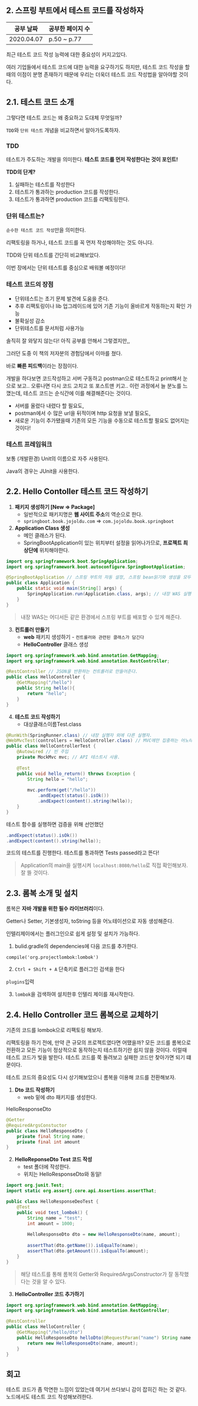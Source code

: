 ## 2. 스프링 부트에서 테스트 코드를 작성하자

| 공부 날짜  | 공부한 페이지 수 |
| ---------- | ---------------- |
| 2020.04.07 | p.50 ~ p.77      |

최근 테스트 코드 작성 능력에 대한 중요성이 커지고있다.

여러 기업들에서 테스트 코드에 대한 능력을 요구하기도 하지만, 테스트 코드 작성을 할 때의 이점이 분명 존재하기 때문에 우리는 더욱더 테스트 코드 작성법을 알아야할 것이다.

## 2.1. 테스트 코드 소개

그렇다면 테스트 코드는 왜 중요하고 도대체 무엇일까? 

`TDD`와 `단위 테스트` 개념을 비교하면서 알아가도록하자.

### TDD

테스트가 주도하는 개발을 의미한다. **테스트 코드를 먼저 작성한다는 것이 포인트!**

**TDD의 단계?**

1. 실패하는 테스트를 작성한다
2. 테스트가 통과하는 production 코드를 작성한다.
3. 테스트가 통과하면 production 코드를 리팩토링한다.

### 단위 테스트는?

`순수한 테스트 코드 작성`만을 의미한다.

리팩토링을 하거나, 테스트 코드를 꼭 먼저 작성해야하는 것도 아니다.



TDD와 단위 테스트를 간단히 비교해보았다. 

이번 장에서는 단위 테스트를 중심으로 배워볼 예정이다!



### 테스트 코드의 장점

- 단위테스트는 초기 문제 발견에 도움을 준다.
- 추후 리팩토링이나 lib 업그레이드에 있어 기존 기능이 올바르게 작동하는지 확인 가능
- 불확실성 감소
- 단위테스트를 문서처럼 사용가능

솔직히 잘 와닿지 않는다! 아직 공부를 안해서 그렇겠지만,, 

그러던 도중 이 책의 저자분의 경험담에서 이마를 쳤다.

바로 **빠른 피드백**이라는 장점이다.

개발을 하다보면 코드작성하고 서버 구동하고 postman으로 테스트하고 print해서 눈으로 보고.. 오류나면 다시 코드 고치고 또 포스트맨 키고.. 이런 과정에서 늘 분노를 느꼈는데, 테스트 코드는 순식간에 이를 해결해준다는 것이다.

- 서버를 올렸다 내렸다 할 필요도, 
- postman에서 수 많은 url을 뒤적이며 http 요청을 보낼 필요도,
- 새로운 기능이 추가됐을때 기존의 모든 기능을 수동으로 테스트할 필요도 없어지는 것이다!

### 테스트 프레임워크

보통 (개발환경) Unit의 이름으로 자주 사용된다.

Java의 경우는 JUnit을 사용한다.  

## 2.2. Hello Contoller 테스트 코드 작성하기

1. **패키지 생성하기 [New => Package]**
   - 일반적으로 패키지명은 **웹 사이트 주소**의 역순으로 한다.
   - `springboot.book.jojoldu.com` => `com.jojoldu.book.springboot`
2. **Application Class 생성**
   - 메인 클래스가 된다. 
   - SpringBootApplication이 있는 위치부터 설정을 읽어나가므로, **프로젝트 최상단에** 위치해야한다.

```java
import org.springframework.boot.SpringApplication;
import org.springframework.boot.autoconfigure.SpringBootApplication;

@SpringBootApplication // 스프링 부트의 자동 설정, 스프링 bean읽기와 생성을 모두 자동으로 설정
public class Application {
    public static void main(String[] args) {
        SpringApplication.run(Application.class, args); // 내장 WAS 실행.
    }
}
```

> 내장 WAS는 어디서든 같은 환경에서 스프링 부트를 배포할 수 있게 해준다.

3. **컨트롤러 만들기**
   - **web** 패키지 생성하기 - `컨트롤러와 관련된 클래스가 담긴다`
   - **HelloController** 클래스 생성

```java
import org.springframework.web.bind.annotation.GetMapping;
import org.springframework.web.bind.annotation.RestController;

@RestController // JSON을 반환하는 컨트롤러로 만들어준다.
public class HelloController {
    @GetMapping("/hello")
    public String hello(){
        return "hello";
    }
}
```

4. **테스트 코드 작성하기**
   - 대상클래스이름Test.class

```java
@RunWith(SpringRunner.class) // 내장 실행자 외에 다른 실행자.
@WebMvcTest(controllers = HelloController.class) // MVC에만 집중하는 어노테이션.
public class HelloControllerTest {
    @Autowired // 빈 주입
    private MockMvc mvc; // API 테스트시 사용.
    
    @Test
    public void hello_return() throws Exception {
        String hello = "hello";
        
        mvc.perform(get("/hello"))
            .andExpect(status().isOk())
            .andExpect(content().string(hello));
    }
}
```

테스트 함수를 실행하면 검증을 위해 선언했던 

```java
.andExpect(status().isOk())
.andExpect(content().string(hello));
```

코드의 테스트를 진행한다. 테스트를 통과하면 Tests passed라고 뜬다!

> Application의 main을 실행시켜 `localhost:8080/hello`로 직접 확인해보자. 잘 뜰 것이다.

## 2.3. 롬복 소개 및 설치

롬복은 **자바 개발을 위한 필수 라이브러리**이다.

Getter나 Setter, 기본생성자, toString 등을 어노테이션으로 자동 생성해준다. 

인텔리제이에서는 플러그인으로 쉽게 설정 및 설치가 가능하다.

1. bulid.gradle의 dependencies에 다음 코드를 추가한다.

`compile('org.projectlombok:lombok')` 

2. `Ctrl + Shift + A` 단축키로 플러그인 검색을 한다

`plugins`입력

3. `lombok`을 검색하여 설치한후 인텔리 제이를 재시작한다.

## 2.4. Hello Controller 코드 롬복으로 교체하기 

기존의 코드를 lombok으로 리팩토링 해보자. 

리팩토링을 하기 전에, 만약 큰 규모의 프로젝트였다면 어땠을까? 모든 코드를 롬복으로 전환하고 모든 기능이 정상적으로 동작하는지 테스트하기란 쉽지 않을 것이다. 이럴때 테스트 코드가 빛을 발한다. 테스트 코드를 쭉 돌려보고 실패한 코드만 찾아가면 되기 떄문이다.

테스트 코드의 중요성도 다시 상기해보았으니 롬복을 이용해 코드를 전환해보자.

1. **Dto 코드 작성하기**
   - web 밑에 dto 패키지를 생성한다.

HelloResponseDto

```java
@Getter
@RequiredArgsConstuctor
public class HelloResponseDto {
    private final String name;
    private final int amount
}
```

2. **HelloReponseDto Test 코드 작성**
   - test 폴더에 작성한다.
   - 위치는 HelloResponseDto와 동일!

```java
import org.junit.Test;
import static org.assertj.core.api.Assertions.assertThat;

public class HelloResponseDeoTest {
    @Test
    public void test_lombok() {
        String name = "test";
        int amount = 1000;
        
        HelloResponseDto dto = new HelloResponseDto(name, amount);
        
        assertThat(dto.getName()).isEqualTo(name);
        assertThat(dto.getAmount()).isEqualTo(amount);
    }
}
```

> 해당 테스트를 통해 롬복의 Getter와 RequiredArgsConstructor가 잘 동작했다는 것을 알 수 있다.

3. **HelloController 코드 추가하기**

```java
import org.springframework.web.bind.annotation.GetMapping;
import org.springframework.web.bind.annotation.RestController;

@RestController
public class HelloController {
    @GetMapping("/hello/dto")
    public HelloResponseDto helloDto(@RequestParam("name") String name, @RequestParam("amount") int amount) {
        return new HelloResponseDto(name, amount);
    }
}
```

## 회고

테스트 코드가 좀 막연한 느낌이 있었는데 여기서 쓰다보니 감이 잡히긴 하는 것 같다. 노드에서도 테스트 코드 작성해보려한다.
